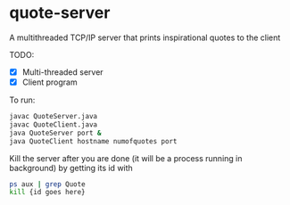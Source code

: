 # quote-server
A multithreaded TCP/IP server that prints inspirational quotes to the client

TODO: 
- [x] Multi-threaded server
- [x] Client program

To run:

```Bash
javac QuoteServer.java
javac QuoteClient.java
java QuoteServer port &
java QuoteClient hostname numofquotes port
```

Kill the server after you are done (it will be a process running in background) by getting its id with

```Bash
ps aux | grep Quote
kill {id goes here}
```

